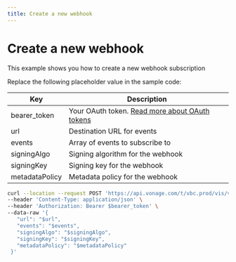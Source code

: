 ```yaml
---
title: Create a new webhook
---
```


# Create a new webhook

This example shows you how to create a new webhook subscription

Replace the following placeholder value in the sample code:

| Key | Description |
| --- | ----------- |
| bearer_token      | Your OAuth token. [Read more about OAuth tokens](/concepts/guides/create-an-access-token) |
| url               | Destination URL for events |
| events            | Array of events to subscribe to |
| signingAlgo       | Signing algorithm for the webhook |
| signingKey        | Signing key for the webhook |
| metadataPolicy    | Metadata policy for the webhook |

``` bash
curl --location --request POST 'https://api.vonage.com/t/vbc.prod/vis/v1/self/webhooks' \
--header 'Content-Type: application/json' \
--header 'Authorization: Bearer $bearer_token' \
--data-raw '{  
   "url": "$url",
   "events": "$events",
   "signingAlgo": "$signingAlgo",
   "signingKey": "$signingKey",
   "metadataPolicy": "$metadataPolicy"
 }'
```
